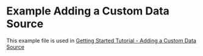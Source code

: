 # Example Adding a Custom Data Source

This example file is used in [Getting Started Tutorial - Adding a Custom Data Source](https://www.matatika.com/docs/getting-started/adding-a-custom-data-source)